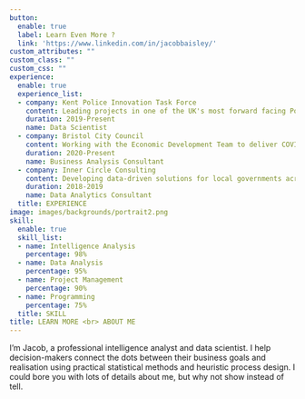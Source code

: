 ```yaml
---
button:
  enable: true
  label: Learn Even More ?
  link: 'https://www.linkedin.com/in/jacobbaisley/'
custom_attributes: ""
custom_class: ""
custom_css: ""
experience:
  enable: true
  experience_list:
  - company: Kent Police Innovation Task Force
    content: Leading projects in one of the UK's most forward facing Police forces, implementing algorithm policing, statistical research, and data analytics consultancy support to bolster and improvement public safety.
    duration: 2019-Present
    name: Data Scientist
  - company: Bristol City Council
    content: Working with the Economic Development Team to deliver COVID economic recovery analysis and data visualisations assist the council in their decision-making process.
    duration: 2020-Present
    name: Business Analysis Consultant 
  - company: Inner Circle Consulting
    content: Developing data-driven solutions for local governments across London using text analysis, machine-leaning and data visualisation to drive though difficult projects with high uncertainty.
    duration: 2018-2019
    name: Data Analytics Consultant
  title: EXPERIENCE
image: images/backgrounds/portrait2.png
skill:
  enable: true
  skill_list:
  - name: Intelligence Analysis
    percentage: 98%
  - name: Data Analysis
    percentage: 95%
  - name: Project Management
    percentage: 90%
  - name: Programming
    percentage: 75%
  title: SKILL
title: LEARN MORE <br> ABOUT ME
---
```


I’m Jacob, a professional intelligence analyst and data scientist. I help decision-makers connect the dots between their business goals and realisation using practical statistical methods and heuristic process design. I could bore you with lots of details about me, but why not show instead of tell. 